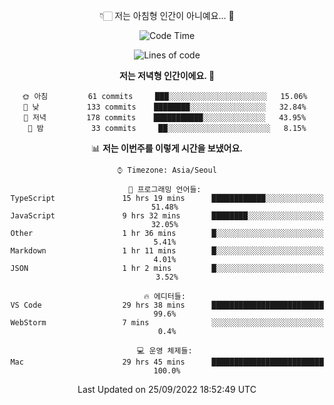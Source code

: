 <div align='center'>
 
👇🏻 저는 아침형 인간이 아니예요... 🙊
 
<!--START_SECTION:waka-->
![Code Time](http://img.shields.io/badge/Code%20Time-1%2C892%20hrs%2059%20mins-blue)

![Lines of code](https://img.shields.io/badge/%EC%A0%80%EB%8A%94%20%EC%97%AC%ED%83%9C%EA%B9%8C%EC%A7%80%20-293%20Thousand%20%EC%A4%84%EC%9D%98%20%EC%BD%94%EB%93%9C%EB%A5%BC%20%EC%9E%91%EC%84%B1%ED%96%88%EC%96%B4%EC%9A%94.-blue)

**저는 저녁형 인간이에요. 🦉** 

```text
🌞 아침         61 commits     ███░░░░░░░░░░░░░░░░░░░░░░   15.06% 
🌆 낮　         133 commits    ████████░░░░░░░░░░░░░░░░░   32.84% 
🌃 저녁         178 commits    ███████████░░░░░░░░░░░░░░   43.95% 
🌙 밤　         33 commits     ██░░░░░░░░░░░░░░░░░░░░░░░   8.15%

```


📊 **저는 이번주를 이렇게 시간을 보냈어요.** 

```text
⌚︎ Timezone: Asia/Seoul

💬 프로그래밍 언어들: 
TypeScript               15 hrs 19 mins      ████████████░░░░░░░░░░░░░   51.48% 
JavaScript               9 hrs 32 mins       ████████░░░░░░░░░░░░░░░░░   32.05% 
Other                    1 hr 36 mins        █░░░░░░░░░░░░░░░░░░░░░░░░   5.41% 
Markdown                 1 hr 11 mins        █░░░░░░░░░░░░░░░░░░░░░░░░   4.01% 
JSON                     1 hr 2 mins         █░░░░░░░░░░░░░░░░░░░░░░░░   3.52%

🔥 에디터들: 
VS Code                  29 hrs 38 mins      █████████████████████████   99.6% 
WebStorm                 7 mins              ░░░░░░░░░░░░░░░░░░░░░░░░░   0.4%

💻 운영 체제들: 
Mac                      29 hrs 45 mins      █████████████████████████   100.0%

```


 Last Updated on 25/09/2022 18:52:49 UTC
<!--END_SECTION:waka-->
 </div>
<!---
Emewjin/Emewjin is a ✨ special ✨ repository because its `README.md` (this file) appears on your GitHub profile.
You can click the Preview link to take a look at your changes.
--->
